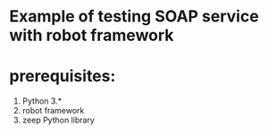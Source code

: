 # Example of testing SOAP service with robot framework

# prerequisites:

1. Python 3.*
2. robot framework
3. zeep Python library